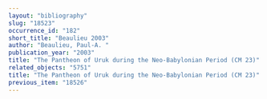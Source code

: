 ```yaml
---
layout: "bibliography"
slug: "18523"
occurrence_id: "182"
short_title: "Beaulieu 2003"
author: "Beaulieu, Paul-A. "
publication_year: "2003"
title: "The Pantheon of Uruk during the Neo-Babylonian Period (CM 23)"
related_objects: "5751"
title: "The Pantheon of Uruk during the Neo-Babylonian Period (CM 23)"
previous_item: "18526"
---
```

